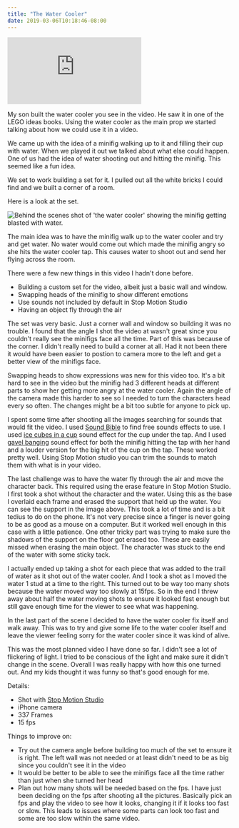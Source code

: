 ```yaml
---
title: "The Water Cooler"
date: 2019-03-06T10:18:46-08:00
---
```


<!--more-->

<div class="youtube-responsive-container">
<iframe  src="https://www.youtube.com/embed/nKqz1J5mJC4" frameborder="0" allow="accelerometer; autoplay; encrypted-media; gyroscope; picture-in-picture" allowfullscreen></iframe></div>

My son built the water cooler you see in the video. He saw it in one of the LEGO ideas books. Using the water cooler as the main prop we started talking about how we could use it in a video.

We came up with the idea of a minifig walking up to it and filling their cup with water. When we played it out we talked about what else could happen. One of us had the idea of water shooting out and hitting the minifig. This seemed like a fun idea.

We set to work building a set for it. I pulled out all the white bricks I could find and we built a corner of a room. 

Here is a look at the set.

![Behind the scenes shot of 'the water cooler' showing the minifig getting blasted with water.](/images/water-cooler-behind-scenes.jpg)

The main idea was to have the minifig walk up to the water cooler and try and get water. No water would come out which made the minifig angry so she hits the water cooler tap. This causes water to shoot out and send her flying across the room.

There were a few new things in this video I hadn't done before. 

* Building a custom set for the video, albeit just a basic wall and window. 
* Swapping heads of the minifig to show different emotions
* Use sounds not included by default in Stop Motion Studio
* Having an object fly through the air

The set was very basic. Just a corner wall and window so building it was no trouble. I found that the angle I shot the video at wasn't great since you couldn't really see the minifigs face all the time. Part of this was because of the corner. I didn't really need to build a corner at all. Had it not been there it would have been easier to postion to camera more to the left and get a better view of the minifigs face.

Swapping heads to show expressions was new for this video too. It's a bit hard to see in the video but the minifig had 3 different heads at different parts to show her getting more angry at the water cooler. Again the angle of the camera made this harder to see so I needed to turn the characters head every so often. The changes might be a bit too subtle for anyone to pick up.

I spent some time after shooting all the images searching for sounds that would fit the video. I used [Sound Bible](http://soundbible.com/ "Sound bible - free sounds effects") to find free sounds effects to use. I used  [ice cubes in a cup](http://soundbible.com/1545-Ice-Cubes-In-Cup.html "Ice cubes in a cup sound effect") sound effect for the cup under the tap. And I used  [gavel banging](http://soundbible.com/1679-Gavel-Banging.html "gavel banging sound effect") sound effect for both the minifig hitting the tap with her hand and a louder version for the big hit of the cup on the tap. These worked pretty well. Using Stop Motion studio you can trim the sounds to match them with what is in your video.

The last challenge was to have the water fly through the air and move the character back. This required using the erase feature in Stop Motion Studio. I first took a shot without the character and the water. Using this as the base I overlaid each frame and erased the support that held up the water. You can see the support in the image above. This took a lot of time and is a bit tedius to do on the phone. It's not very precise since a finger is never going to be as good as a mouse on a computer. But it worked well enough in this case with a little patience. One other tricky part was trying to make sure the shadows of the support on the floor got erased too. These are easily missed when erasing the main object. The character was stuck to the end of the water with some sticky tack.

I actually ended up taking a shot for each piece that was added to the trail of water as it shot out of the water cooler. And I took a shot as I moved the water 1 stud at a time to the right. This turned out to be way too many shots because the water moved way too slowly at 15fps. So in the end I threw away about half the water moving shots to ensure it looked fast enough but still gave enough time for the viewer to see what was happening.

In the last part of the scene I decided to have the water cooler fix itself and walk away. This was to try and give some life to the water cooler itself and leave the viewer feeling sorry for the water cooler since it was kind of alive.

This was the most planned video I have done so far. I didn't see a lot of flickering of light. I tried to be conscious of the light and make sure it didn't change in the scene. Overall I was really happy with how this one turned out. And my kids thought it was funny so that's good enough for me.


Details:

* Shot with [Stop Motion Studio](https://www.cateater.com/ "cateater - Stop Motion Studio") 
* iPhone camera
* 337 Frames
* 15 fps

Things to improve on:

* Try out the camera angle before building too much of the set to ensure it is right. The left wall was not needed or at least didn't need to be as big since you couldn't see it in the video
* It would be better to be able to see the minifigs face all the time rather than just when she turned her head
* Plan out how many shots will be needed based on the fps. I have just been deciding on the fps after shooting all the pictures. Basically pick an fps and play the video to see how it looks, changing it if it looks too fast or slow. This leads to issues where some parts can look too fast and some are too slow within the same video.

